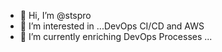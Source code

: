 - 👋 Hi, I’m @stspro
- 👀 I’m interested in ...DevOps CI/CD and AWS
- 🌱 I’m currently enriching DevOps Processes ...

<!---
stspro/stspro is a ✨ special ✨ repository because its `README.md` (this file) appears on your GitHub profile.
You can click the Preview link to take a look at your changes.
--->
